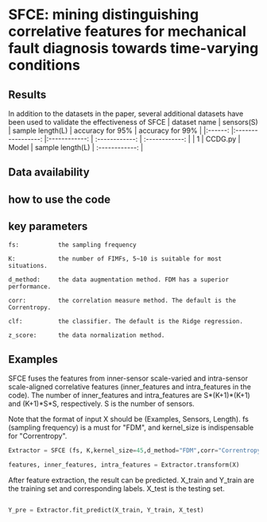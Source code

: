 
# SFCE: mining distinguishing correlative features for mechanical fault diagnosis towards time-varying conditions

## Results
In addition to the datasets in the paper, several additional datasets have been used to validate the effectiveness of SFCE
| dataset name  	|     sensors(S)     	| sample length(L) 	| accuracy for 95% 	| accuracy for 99% 	|
|:------:	|:-----------------:	|:------------:	| :------------:	| :------------:	|
|    1   	|      CCDG.py      	|     Model    	| sample length(L) 	| :------------:	|



## Data availability


## how to use the code
## key parameters
```
fs:           the sampling frequency

K:            the number of FIMFs, 5~10 is suitable for most situations.

d_method:     the data augmentation method. FDM has a superior performance.

corr:         the correlation measure method. The default is the Correntropy.

clf:          the classifier. The default is the Ridge regression.

z_score:      the data normalization method.
```

## Examples

SFCE fuses the features from inner-sensor scale-varied and intra-sensor scale-aligned correlative features (inner_features and intra_features in the code). The number of inner_features and intra_features are S\*(K+1)\*(K+1) and (K+1)\*S\*S, respectively. S is the number of sensors.

Note that the format of input X should be (Examples, Sensors, Length).  fs (sampling frequency) is a must for "FDM", and kernel_size is indispensable for "Correntropy". 

```python
Extractor = SFCE (fs, K,kernel_size=45,d_method="FDM",corr="Correntropy",clf="RR",z_score=True)

features, inner_features, intra_features = Extractor.transform(X)
```

After feature extraction, the result can be predicted.  X_train and Y_train are the training set and corresponding labels.  X_test is the testing set.

```python

Y_pre = Extractor.fit_predict(X_train, Y_train, X_test)
```


